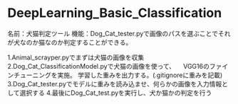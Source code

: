 # DeepLearning_Basic_Classification
名前：犬猫判定ツール
機能：Dog_Cat_tester.pyで画像のパスを選ぶことでそれが犬なのか猫なのか判定することができる。

1.Animal_scrayper.pyでまずは犬猫の画像を収集
2.Dog_Cat_ClassificationModel.pyで犬猫の画像を使って、
　VGG16のファインチューニングを実施。
  学習した重みを出力する。(.gitignoreに重みを記載)
3.Dog_Cat_tester.pyでモデルに重みを読み込ませ、何らかの画像を入力情報として選択する
4.最後にDog_Cat_test.pyを実行し、犬か猫かの判定を行う

